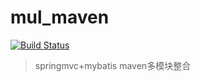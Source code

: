 # mul_maven
[![Build Status](https://travis-ci.org/gudegg/mul_maven.svg?branch=master)](https://travis-ci.org/gudegg/mul_maven)
> springmvc+mybatis maven多模块整合
